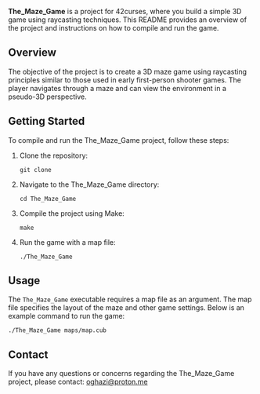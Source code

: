 <p>
  <strong>The_Maze_Game</strong> is a project for 42curses, where you build a simple
  3D game using raycasting techniques. This README provides an overview of
  the project and instructions on how to compile and run the game.
</p>

<h2>Overview</h2>

<p>
  The objective of the <The Maze Game> project is to create a 3D maze game using raycasting
  principles similar to those used in early first-person shooter games. The player
  navigates through a maze and can view the environment in a pseudo-3D perspective.
</p>

<h2>Getting Started</h2>

<p>
  To compile and run the The_Maze_Game project, follow these steps:
</p>

<ol>
  <li>Clone the repository:</li>
  <pre><code>git clone <repository_url></code></pre>

  <li>Navigate to the The_Maze_Game directory:</li>
  <pre><code>cd The_Maze_Game</code></pre>

  <li>Compile the project using Make:</li>
  <pre><code>make</code></pre>

  <li>Run the game with a map file:</li>
  <pre><code>./The_Maze_Game <map_file></code></pre>
</ol>

<h2>Usage</h2>

<p>
  The <code>The_Maze_Game</code> executable requires a map file as an argument. The map file
  specifies the layout of the maze and other game settings. Below is an example
  command to run the game:
</p>

<pre><code>./The_Maze_Game maps/map.cub</code></pre>

<h2>Contact</h2>

<p>
  If you have any questions or concerns regarding the The_Maze_Game project, please contact:
  <a href="mailto:oghazi@proton.me">oghazi@proton.me</a>
</p>

</body>
</html>
